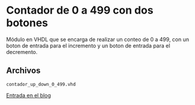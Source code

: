 Contador de 0 a 499 con dos botones
=====

Módulo en VHDL que se encarga de realizar un conteo de 0 a 499, con un boton de entrada para el incremento y un boton de entrada para el decremento.

Archivos
-----

	contador_up_down_0_499.vhd

[Entrada en el blog](http://www.estadofinito.com/metronomo-en-vhdl-3)